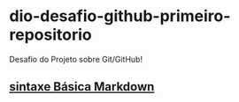 # dio-desafio-github-primeiro-repositorio
Desafio do Projeto sobre Git/GitHub!

## [sintaxe Básica Markdown](https://www.markdownguide.org/basic-syntax/)
